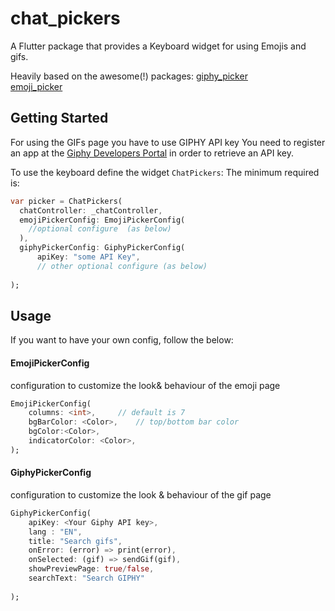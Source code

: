 # chat_pickers

A Flutter package that provides a Keyboard widget for using Emojis and gifs.

Heavily based on the awesome(!) packages:
[giphy_picker](https://pub.dev/packages/giphy_picker)<br>
[emoji_picker](https://pub.dev/packages/emoji_picker)

## Getting Started

For using the GIFs page you have to use GIPHY API key
You need to register an app at the [Giphy Developers Portal](https://developers.giphy.com/) in order to retrieve an API key.


To use the keyboard define the widget `ChatPickers`:
The minimum required is:
```dart
var picker = ChatPickers(
  chatController: _chatController,
  emojiPickerConfig: EmojiPickerConfig(
    //optional configure  (as below)
  ),
  giphyPickerConfig: GiphyPickerConfig(
      apiKey: "some API Key",
      // other optional configure (as below)
      
);
```

## Usage
If you want to have your own config, follow the below:

#### EmojiPickerConfig
configuration to customize the look& behaviour of the emoji page
```dart
EmojiPickerConfig(
    columns: <int>,     // default is 7
    bgBarColor: <Color>,    // top/bottom bar color
    bgColor:<Color>,
    indicatorColor: <Color>,
);
```

#### GiphyPickerConfig
configuration to customize the look & behaviour of the gif page
```dart
GiphyPickerConfig(
    apiKey: <Your Giphy API key>,
    lang : "EN",
    title: "Search gifs",
    onError: (error) => print(error),
    onSelected: (gif) => sendGif(gif),
    showPreviewPage: true/false,
    searchText: "Search GIPHY"
   
);
```